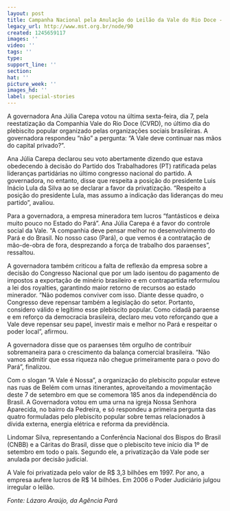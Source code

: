 ```yaml
---
layout: post
title: Campanha Nacional pela Anulação do Leilão da Vale do Rio Doce - A VALE É NOSSA!
legacy_url: http://www.mst.org.br/node/90
created: 1245659117
images: ''
video: ''
tags: ''
type: 
support_line: ''
section: 
hat: ''
picture_week: ''
images_hd: ''
label: special-stories
---
```

A governadora Ana Júlia Carepa votou na última sexta-feira, dia 7, pela reestatização da Companhia Vale do Rio Doce (CVRD), no último dia do plebiscito popular organizado pelas organizações sociais brasileiras. A governadora respondeu “não” a pergunta: “A Vale deve continuar nas mãos do capital privado?”. 

Ana Júlia Carepa declarou seu voto abertamente dizendo que estava obedecendo à decisão do Partido dos Trabalhadores (PT) ratificada pelas lideranças partidárias no último congresso nacional do partido. A governadora, no entanto, disse que respeita a posição do presidente Luis Inácio Lula da Silva ao se declarar a favor da privatização. “Respeito a posição do presidente Lula, mas assumo a indicação das lideranças do meu partido”, avaliou. 

Para a governadora, a empresa mineradora tem lucros “fantásticos e deixa muito pouco no Estado do Pará”. Ana Júlia Carepa é a favor do controle social da Vale. “A companhia deve pensar melhor no desenvolvimento do Pará e do Brasil. No nosso caso (Pará), o que vemos é a contratação de mão-de-obra de fora, desprezando a força de trabalho dos paraenses”, ressaltou. 

A governadora também criticou a falta de reflexão da empresa sobre a decisão do Congresso Nacional que por um lado isentou do pagamento de impostos a exportação de minério brasileiro e em contrapartida reformulou a lei dos royalties, garantindo maior retorno de recursos ao estado minerador. “Não podemos conviver com isso. Diante desse quadro, o Congresso deve repensar também a legislação do setor. Portanto, considero válido e legítimo esse plebiscito popular. Como cidadã paraense e em reforço da democracia brasileira, declaro meu voto reforçando que a Vale deve repensar seu papel, investir mais e melhor no Pará e respeitar o poder local”, afirmou. 

A governadora disse que os paraenses têm orgulho de contribuir sobremaneira para o crescimento da balança comercial brasileira. “Não vamos admitir que essa riqueza não chegue primeiramente para o povo do Pará”, finalizou. 

Com o slogan “A Vale é Nossa”, a organização do plebiscito popular esteve nas ruas de Belém com urnas itinerantes, aproveitando a movimentação deste 7 de setembro em que se comemora 185 anos da independência do Brasil. A Governadora votou em uma urna na igreja Nossa Senhora Aparecida, no bairro da Pedreira, e só respondeu a primeira pergunta das quatro formuladas pelo plebiscito popular sobre temas relacionados à dívida externa, energia elétrica e reforma da previdência. 

Lindomar Silva, representando a Conferência Nacional dos Bispos do Brasil (CNBB) e a Cáritas do Brasil, disse que o plebiscito teve início dia 1º de setembro em todo o país. Segundo ele, a privatização da Vale pode ser anulada por decisão judicial. 

A Vale foi privatizada pelo valor de R$ 3,3 bilhões em 1997. Por ano, a empresa aufere lucros de R$ 14 bilhões. Em 2006 o Poder Judiciário julgou irregular o leilão. 

<i>Fonte: Lázaro Araújo, da Agência Pará</i>
